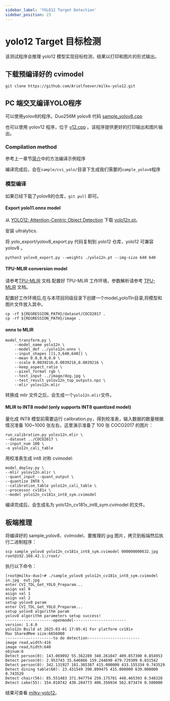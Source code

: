 ```yaml
---
sidebar_label: 'YOLO12 Target Detection'
sidebar_position: 23
---
```


# yolo12 Target 目标检测

该测试程序会推理 yolo12 模型实现目标检测，结果以打印和图片的形式输出。


## 下载预编译好的 cvimodel

```
git clone https://github.com/Arielfoever/milkv-yolo12.git
```

## PC 端交叉编译YOLO程序

可以使用yolov8的程序。Duo256M yolov8 代码 [sample_yolov8.cpp](https://github.com/milkv-duo/cvitek-tdl-sdk-sg200x/blob/main/sample/cvi_yolo/sample_yolov8.cpp)

也可以使用 yolov12 程序，位于 [v12.cpp](https://github.com/Arielfoever/milkv-yolo12/blob/master/duo/v12.cpp) 。该程序提供更好的打印输出和图片输出。

### Compilation method

参考上一章节[简介](https://milkv.io/zh/docs/duo/application-development/tdl-sdk/tdl-sdk-introduction)中的方法编译示例程序

编译完成后，会在`sample/cvi_yolo/`目录下生成我们需要的`sample_yolov8`程序

### 模型编译 

如果已经下载了yolov8的仓库，`git pull` 即可。 

#### Export yolo11.onnx model

从 [YOLO12: Attention-Centric Object Detection](https://docs.ultralytics.com/models/yolo12/) 下载 [yolo12n.pt](https://github.com/ultralytics/assets/releases/download/v8.3.0/yolo12n.pt)。

安装 ultralytics.

将 yolo_export/yolov8_export.py 代码复制到 yolo12 仓库，yolo12 可兼容 yolov8 。

```
python3 yolov8_export.py --weights ./yolo12n.pt --img-size 640 640
```

#### TPU-MLIR conversion model

请参考[TPU-MLIR](https://github.com/sophgo/tpu-mlir) 文档 配置好 TPU-MLIR 工作环境，参数解析请参考 [TPU-MLIR](https://github.com/sophgo/tpu-mlir) 文档。

配置好工作环境后,在与本项目同级目录下创建一个model_yolo11n目录,将模型和图片文件放入其中。

```
cp -rf ${REGRESSION_PATH}/dataset/COCO2017 .
cp -rf ${REGRESSION_PATH}/image .
```

#### onnx to MLIR

```
model_transform.py \
    --model_name yolo12n \
    --model_def ../yolo12n.onnx \
    --input_shapes [[1,3,640,640]] \
    --mean 0.0,0.0,0.0 \
    --scale 0.0039216,0.0039216,0.0039216 \
    --keep_aspect_ratio \
    --pixel_format rgb \
    --test_input ../image/dog.jpg \
    --test_result yolov12n_top_outputs.npz \
    --mlir yolov12n.mlir
```

转换成 mlir 文件之后，会生成一个`yolo12n.mlir`文件。

#### MLIR to INT8 model (only supports INT8 quantized model)

量化成 INT8 模型前需要运行 calibration.py，得到校准表，输入数据的数量根据情况准备 100~1000 张左右，这里演示准备了 100 张 COCO2017 的图片：

```
run_calibration.py yolov12n.mlir \
--dataset ../COCO2017 \
--input_num 100 \
-o yolo12n_cali_table
```

用校准表生成 int8 对称 cvimodel:

```
model_deploy.py \
--mlir yolov12n.mlir \
--quant_input --quant_output \
--quantize INT8 \
--calibration_table yolo12n_cali_table \
--processor cv181x \
--model yolo12n_cv181x_int8_sym.cvimodel
```

编译完成后，会生成名为 yolo12n_cv181x_int8_sym.cvimodel 的文件。

## 板端推理

将编译好的 sample_yolov8、cvimodel、要推理的 jpg 图片，拷贝到板端然后执行二进制程序：

`scp sample_yolov8 yolo12n_cv181x_int8_sym.cvimodel 000000000632.jpg root@192.168.42.1:/root/`

执行以下命令：

```
[root@milkv-duo]~# ./sample_yolov8 yolo12n_cv181x_int8_sym.cvimodel in.jpg  out.jpg
enter CVI_TDL_Get_YOLO_Preparam...
asign val 0
asign val 1
asign val 2
setup yolov8 param
enter CVI_TDL_Get_YOLO_Preparam...
setup yolov8 algorithm param
yolov8 algorithm parameters setup success!
---------------------openmodel-----------------------
version: 1.4.0
yolo12n Build at 2025-03-01 17:05:41 For platform cv181x
Max SharedMem size:6656000
---------------------to do detection-----------------------
image read,width:416
image read,hidth:640
objnum:6
Detect person(0): 143.069092 55.362289 340.261047 409.857300 0.854953
Detect person(0): 2.953743 35.646866 159.244690 479.729309 0.831542
Detect person(0): 342.131927 101.365387 415.000000 433.155334 0.743529
Detect dining table(60): 23.431549 390.899475 415.000000 639.000000 0.743529
Detect chair(56): 85.551483 371.947754 250.175781 448.465393 0.548328
Detect cake(55): 154.010742 430.204773 406.356934 562.873474 0.500000
```

结果可查看 [milkv-yolo12](https://github.com/Arielfoever/milkv-yolo12)。
